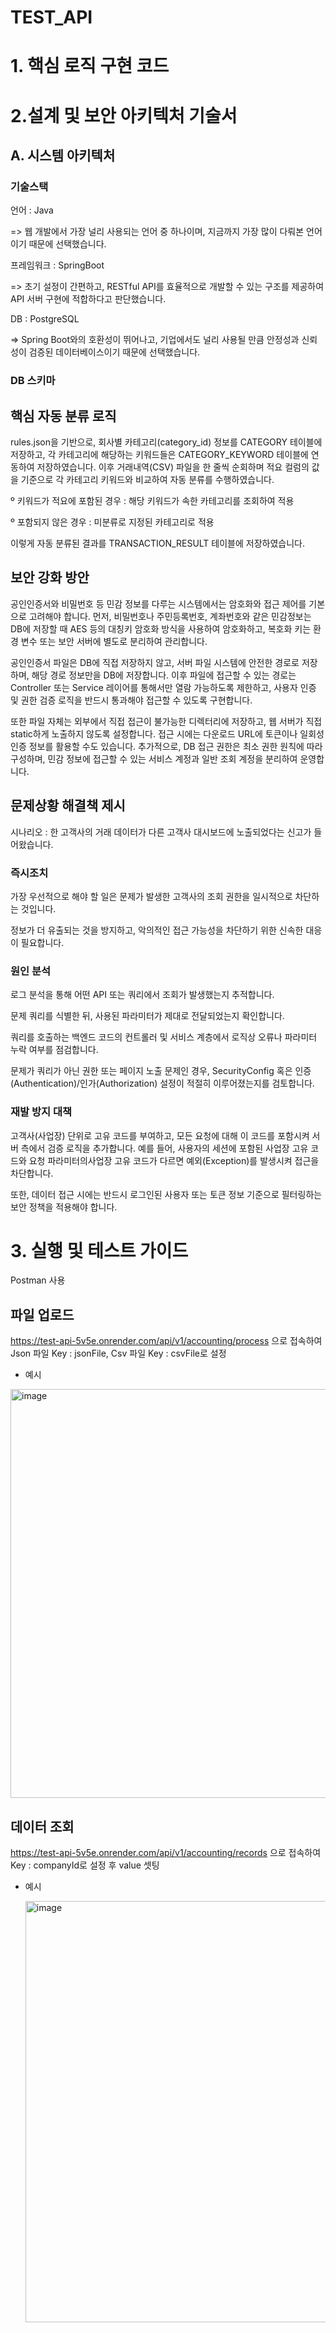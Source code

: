 # TEST_API
# 1. 핵심 로직 구현 코드



# 2.설계 및 보안 아키텍처 기술서
  
## A. 시스템 아키텍처

### 기술스택

언어 : Java 

=> 웹 개발에서 가장 널리 사용되는 언어 중 하나이며, 지금까지 가장 많이 다뤄본 언어이기 때문에 선택했습니다.

프레임워크 : SpringBoot

=> 초기 설정이 간편하고, RESTful API를 효율적으로 개발할 수 있는 구조를 제공하여 API 서버 구현에 적합하다고 판단했습니다.

DB : PostgreSQL 

=> Spring Boot와의 호환성이 뛰어나고, 기업에서도 널리 사용될 만큼 안정성과 신뢰성이 검증된 데이터베이스이기 때문에 선택했습니다.

### DB 스키마

## 핵심 자동 분류 로직

rules.json을 기반으로, 회사별 카테고리(category_id) 정보를 CATEGORY 테이블에 저장하고, 각 카테고리에 해당하는 키워드들은 CATEGORY_KEYWORD 테이블에 연동하여 저장하였습니다. 이후 거래내역(CSV) 파일을 한 줄씩 순회하며 적요 컬럼의 값을 기준으로 각 카테고리 키워드와 비교하여 자동 분류를 수행하였습니다.

º 키워드가 적요에 포함된 경우 : 해당 키워드가 속한 카테고리를 조회하여 적용

º 포함되지 않은 경우 : 미분류로 지정된 카테고리로 적용

이렇게 자동 분류된 결과를 TRANSACTION_RESULT 테이블에 저장하였습니다.

## 보안 강화 방안

공인인증서와 비밀번호 등 민감 정보를 다루는 시스템에서는 암호화와 접근 제어를 기본으로 고려해야 합니다. 먼저, 비밀번호나 주민등록번호, 계좌번호와 같은 민감정보는 DB에 저장할 때 AES 등의 대칭키 암호화 방식을 사용하여 암호화하고, 복호화 키는 환경 변수 또는 보안 서버에 별도로 분리하여 관리합니다.

공인인증서 파일은 DB에 직접 저장하지 않고, 서버 파일 시스템에 안전한 경로로 저장하며, 해당 경로 정보만을 DB에 저장합니다. 이후 파일에 접근할 수 있는 경로는 Controller 또는 Service 레이어를 통해서만 열람 가능하도록 제한하고, 사용자 인증 및 권한 검증 로직을 반드시 통과해야 접근할 수 있도록 구현합니다.

또한 파일 자체는 외부에서 직접 접근이 불가능한 디렉터리에 저장하고, 웹 서버가 직접 static하게 노출하지 않도록 설정합니다. 접근 시에는 다운로드 URL에 토큰이나 일회성 인증 정보를 활용할 수도 있습니다.
추가적으로, DB 접근 권한은 최소 권한 원칙에 따라 구성하며, 민감 정보에 접근할 수 있는 서비스 계정과 일반 조회 계정을 분리하여 운영합니다.

## 문제상황 해결책 제시

시나리오 : 한 고객사의 거래 데이터가 다른 고객사 대시보드에 노출되었다는 신고가 들어왔습니다.

### 즉시조치

가장 우선적으로 해야 할 일은 문제가 발생한 고객사의 조회 권한을 일시적으로 차단하는 것입니다.

정보가 더 유출되는 것을 방지하고, 악의적인 접근 가능성을 차단하기 위한 신속한 대응이 필요합니다.

### 원인 분석
로그 분석을 통해 어떤 API 또는 쿼리에서 조회가 발생했는지 추적합니다.

문제 쿼리를 식별한 뒤, 사용된 파라미터가 제대로 전달되었는지 확인합니다.

쿼리를 호출하는 백엔드 코드의 컨트롤러 및 서비스 계층에서 로직상 오류나 파라미터 누락 여부를 점검합니다.

문제가 쿼리가 아닌 권한 또는 페이지 노출 문제인 경우,
SecurityConfig 혹은 인증(Authentication)/인가(Authorization) 설정이 적절히 이루어졌는지를 검토합니다.

### 재발 방지 대책

고객사(사업장) 단위로 고유 코드를 부여하고, 모든 요청에 대해 이 코드를 포함시켜 서버 측에서 검증 로직을 추가합니다.
예를 들어, 사용자의 세션에 포함된 사업장 고유 코드와 요청 파라미터의사업장 고유 코드가 다르면 예외(Exception)를 발생시켜 접근을 차단합니다.

또한, 데이터 접근 시에는 반드시 로그인된 사용자 또는 토큰 정보 기준으로 필터링하는 보안 정책을 적용해야 합니다.


# 3. 실행 및 테스트 가이드 
Postman 사용

 ## 파일 업로드

 https://test-api-5v5e.onrender.com/api/v1/accounting/process 으로 접속하여 Json 파일 Key : jsonFile, Csv 파일 Key : csvFile로 설정
 
 - 예시

<img width="842" height="654" alt="image" src="https://github.com/user-attachments/assets/44c6ebc7-1d29-42f1-85a7-70fa858a9894" />

 ## 데이터 조회

 https://test-api-5v5e.onrender.com/api/v1/accounting/records 으로 접속하여 Key : companyId로 설정 후 value 셋팅
 
 - 예시

   <img width="844" height="674" alt="image" src="https://github.com/user-attachments/assets/c00aab4f-3a66-4f02-a1bf-2ddd0b425c3d" />


